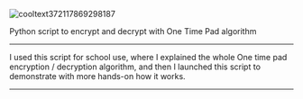 ![cooltext372117869298187](https://user-images.githubusercontent.com/75812403/102841123-3aaa7000-43fc-11eb-9cda-f5c665585a45.png)


Python script to encrypt and decrypt with One Time Pad algorithm

--------------------------------

I used this script for school use, where I explained the whole One time pad encryption / decryption algorithm, and then
I launched this script to demonstrate with more hands-on how it works.

-----------------------------------
